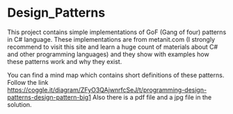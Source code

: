 # Design_Patterns
This project contains simple implementations of GoF (Gang of four) patterns in C# language. 
These implementations are from metanit.com (I strongly recommend to visit this site and learn a huge count of materials about C# and other programming languages) and they show with examples how these patterns work and why they exist.

You can find a mind map which contains short definitions of these patterns. Follow the link https://coggle.it/diagram/ZFyO3QAjwnrfcSeJ/t/programming-design-patterns-design-pattern-big1
Also there is a pdf file and a jpg file in the solution.
